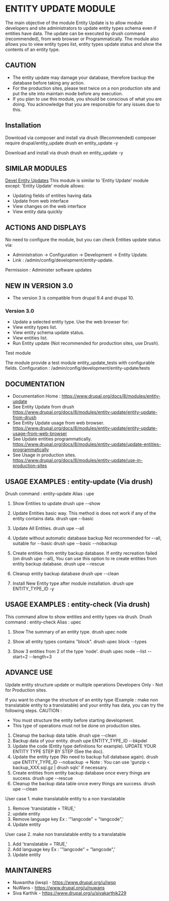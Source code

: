 # ENTITY UPDATE MODULE

The main objective of the module Entity Update is to allow module developers
and site administrators to update entity types schema even if entities have data.
The update can be executed by drush command (recommended), from web browser
or Programmatically.
The module also allows you to view entity types list, entity types update status
and show the contents of an entity type.


## CAUTION

- The entity update may damage your database, therefore backup the database
  before taking any action.
- For the production sites, please test twice on a non production site
  and put the site into maintain mode before any execution.
- If you plan to use this module, you should be conscious of what you are doing.
  You acknowledge that you are responsible for any issues due to this.

## Installation

Download via composer and install via drush (Recommended)
composer require drupal/entity_update
drush en entity_update -y

Download and install via drush
drush en entity_update -y

## SIMILAR MODULES

[Devel Entity Updates](https://www.drupal.org/project/devel_entity_updates)
This module is similar to 'Entity Update' module except:
'Entity Update' module allows:
- Updating fields of entities having data
- Update from web interface
- View changes on the web interface
- View entity data quickly

## ACTIONS AND DISPLAYS

No need to configure the module, but you can check Entities update status via:
- Administration -> Configuration -> Development -> Entity Update.
- Link : /admin/config/development/entity-update.

Permission : Administer software updates


## NEW IN VERSION 3.0

- The version 3 is compatible from drupal 9.4 and drupal 10.

### Version 3.0

- Update a selected entity type.
Use the web browser for:
- View entity types list.
- View entity schema update status.
- View entities list.
- Run Entity update (Not recommended for production sites, use Drush).

Test module

The module provide a test module entity_update_tests with configurable fields.
Configuration : /admin/config/development/entity-update/tests


## DOCUMENTATION

- Documentation Home : <https://www.drupal.org/docs/8/modules/entity-update>
- See Entity Update from drush
    <https://www.drupal.org/docs/8/modules/entity-update/entity-update-from-drush>
- See Entity Update usage from web browser.
    <https://www.drupal.org/docs/8/modules/entity-update/entity-update-usage-from-web-browser>
- See Update entities programmatically.
    <https://www.drupal.org/docs/8/modules/entity-update/update-entities-programmatically>
- See Usage in production sites.
    <https://www.drupal.org/docs/8/modules/entity-update/use-in-production-sites>

## USAGE EXAMPLES : entity-update (Via drush)

Drush command : entity-update
Alias : upe

1. Show Entities to update
drush upe --show

2. Update Entities basic way.
This method is does not work if any of the entity contains data.
drush upe --basic

3. Update All Entities.
drush upe --all

4. Update without automatic database backup
   Not recommended for --all, suitable for --basic
drush upe --basic --nobackup

5. Create entities from entity backup database.
   If entity recreation failed (on drush upe --all), You can use this option to
   re create entities from entity backup database.
drush upe --rescue

6. Cleanup entity backup database
drush upe --clean

7. Install New Entity type after module installation.
drush upe ENTITY_TYPE_ID -y

## USAGE EXAMPLES : entity-check (Via drush)

This command allow to show entities and entity types via drush.
Drush command : entity-check
Alias : upec

1. Show The summary of an entity type.
drush upec node

2. Show all entity types contains "block".
drush upec block --types

3. Show 3 entities from 2 of the type 'node'.
drush upec node --list --start=2 --length=3

## ADVANCE USE 

Update entity structure update or multiple operations
Developers Only - Not for Production sites.

If you want to change the structure of an entity type (Example : make non
translatable entity to a translatable) and your entity has data, you can try
the following steps.
CAUTION :
- You must structure the entity before starting development.
- This type of operations must not be done on production sites.

1. Cleanup the backup data table.
drush upe --clean
2. Backup data of your entity.
drush upe ENTITY_TYPE_ID --bkpdel
3. Update the code (Entity type definitions for example).
UPDATE YOUR ENTITY TYPE STEP BY STEP (See the doc).
4. Update the entity type (No need to backup full database again).
drush upe ENTITY_TYPE_ID --nobackup
-> Note : You can use 'gunzip < backup_XXX.sql.gz | drush sqlc' if necessary.
5. Create entities from entity backup database once every things are success.
drush upe --rescue
6. Cleanup the backup data table once every things are success.
drush upe --clean

User case 1. make translatable entity to a non translatable
1. Remove 'translatable = TRUE,'
2. update entity
3. Remove language key Ex : '"langcode" = "langcode",'
4. Update entity

User case 2. make non translatable entity to a translatable
1. Add 'translatable = TRUE,'
2. Add language key Ex : '"langcode" = "langcode",'
3. Update entity

## MAINTAINERS

- Nuwantha (iwsp) - <https://www.drupal.org/u/iwsp>
- NuWans - <https://www.drupal.org/u/nuwans>
- Siva Karthik - <https://www.drupal.org/u/sivakarthik229>

